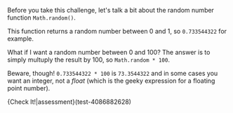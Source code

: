 Before you take this challenge, let's talk a bit about the random number function `Math.random()`.

This function returns a random number between 0 and 1, so `0.733544322` for example.

What if I want a random number between 0 and 100? The answer is to simply multuply the result by 100, so `Math.random * 100`.

Beware, though! `0.733544322 * 100` is `73.3544322` and in some cases you want an integer, not a *float* (which is the geeky expression for a floating point number).

{Check It!|assessment}(test-4086882628)
